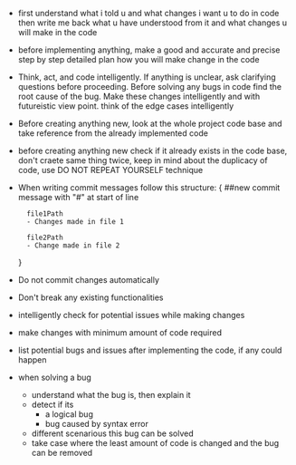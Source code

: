- first understand what i told u and what changes i want u to do in code then write me back what u have understood from it and what changes u will make in the code

- before implementing anything, make a good and accurate and precise step by step detailed plan how you will make change in the code

- Think, act, and code intelligently. If anything is unclear, ask clarifying questions before proceeding. Before solving any bugs in code find the root cause of the bug. Make these changes intelligently and with futureistic view point. think of the edge cases intelligently

- Before creating anything new, look at the whole project code base and take reference from the already implemented code

- before creating anything new check if it already exists in the code base, don't craete same thing twice, keep in mind about the duplicacy of code, use DO NOT REPEAT YOURSELF technique

- When writing commit messages follow this structure:
    {
        ##new commit message with "#" at start of line

        file1Path
        - Changes made in file 1

        file2Path
        - Change made in file 2
    }

- Do not commit changes automatically

- Don't break any existing functionalities

- intelligently check for potential issues while making changes

- make changes with minimum amount of code required

- list potential bugs and issues after implementing the code, if any could happen

- when solving a bug
    - understand what the bug is, then explain it
    - detect if its
        - a logical bug
        - bug caused by syntax error
    - different scenarious this bug can be solved
    - take case where the least amount of code is changed and the bug can be removed
